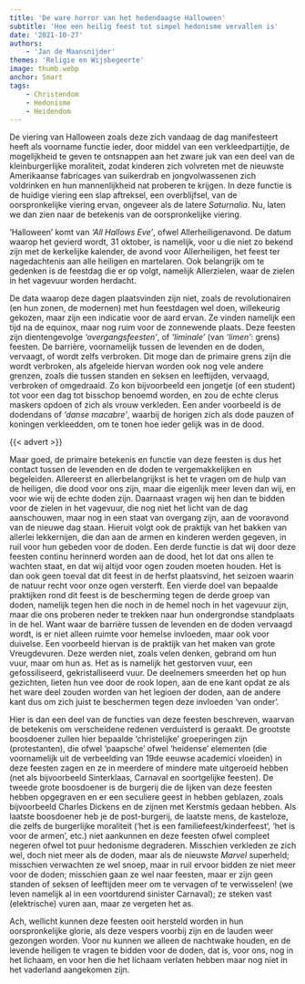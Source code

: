 ```yaml
---
title: 'De ware horror van het hedendaagse Halloween'
subtitle: 'Hoe een heilig feest tot simpel hedonisme vervallen is'
date: '2021-10-27'
authors:
    - 'Jan de Maansnijder'
themes: 'Religie en Wijsbegeerte'
image: thumb.webp
anchor: Smart
tags:
    - Christendom
    - Hedonisme
    - Heidendom
---
```


De viering van Halloween zoals deze zich vandaag de dag manifesteert heeft als voorname functie ieder, door middel van een verkleedpartijtje, de mogelijkheid te geven te ontsnappen aan het zware juk van een deel van de kleinburgerlijke moraliteit, zodat kinderen zich volvreten met de nieuwste Amerikaanse fabricages van suikerdrab en jongvolwassenen zich voldrinken en hun mannenlijkheid nat proberen te krijgen. In deze functie is de huidige viering een slap aftreksel, een overblijfsel, van de oorspronkelijke viering ervan, ongeveer als de latere _Saturnalia_. Nu, laten we dan zien naar de betekenis van de oorspronkelijke viering.

‘Halloween’ komt van _‘All Hallows Eve’_, ofwel Allerheiligenavond. De datum waarop het gevierd wordt, 31 oktober, is namelijk, voor u die niet zo bekend zijn met de kerkelijke kalender, de avond voor Allerheiligen, het feest ter nagedachtenis aan alle heiligen en martelaren. Ook belangrijk om te gedenken is de feestdag die er op volgt, namelijk Allerzielen, waar de zielen in het vagevuur worden herdacht.

De data waarop deze dagen plaatsvinden zijn niet, zoals de revolutionairen (en hun zonen, de modernen) met hun feestdagen wel doen, willekeurig gekozen, maar zijn een indicatie voor de aard ervan. Ze vinden namelijk een tijd na de equinox, maar nog ruim voor de zonnewende plaats. Deze feesten zijn dientengevolge _‘overgangsfeesten’_, of _‘liminale’_ (van _‘limen’_: grens) feesten. De barrière, voornamelijk tussen de levenden en de doden, vervaagt, of wordt zelfs verbroken. Dit moge dan de primaire grens zijn die wordt verbroken, als afgeleide hiervan worden ook nog vele andere grenzen, zoals die tussen standen en seksen en leeftijden, vervaagd, verbroken of omgedraaid. Zo kon bijvoorbeeld een jongetje (of een student) tot voor een dag tot bisschop benoemd worden, en zou de echte clerus maskers opdoen of zich als vrouw verkleden. Een ander voorbeeld is de dodendans of _‘danse macabre’_, waarbij de horigen zich als dode pauzen of koningen verkleedden, om te tonen hoe ieder gelijk was in de dood.

{{< advert >}}

Maar goed, de primaire betekenis en functie van deze feesten is dus het contact tussen de levenden en de doden te vergemakkelijken en begeleiden. Allereerst en allerbelangrijkst is het te vragen om de hulp van de heiligen, die dood voor ons zijn, maar die eigenlijk meer leven dan wij, en voor wie wij de echte doden zijn. Daarnaast vragen wij hen dan te bidden voor de zielen in het vagevuur, die nog niet het licht van de dag aanschouwen, maar nog in een staat van overgang zijn, aan de vooravond van de nieuwe dag staan. Hieruit volgt ook de praktijk van het bakken van allerlei lekkernijen, die dan aan de armen en kinderen werden gegeven, in ruil voor hun gebeden voor de doden. Een derde functie is dat wij door deze feesten continu herinnerd worden aan de dood, het lot dat ons allen te wachten staat, en dat wij altijd voor ogen zouden moeten houden. Het is dan ook geen toeval dat dit feest in de herfst plaatsvind, het seizoen waarin de natuur recht voor onze ogen versterft. Een vierde doel van bepaalde praktijken rond dit feest is de bescherming tegen de derde groep van doden, namelijk tegen hen die noch in de hemel noch in het vagevuur zijn, maar die ons proberen neder te trekken naar hun ondergrondse standplaats in de hel. Want waar de barrière tussen de levenden en de doden vervaagd wordt, is er niet alleen ruimte voor hemelse invloeden, maar ook voor duivelse. Een voorbeeld hiervan is de praktijk van het maken van grote Vreugdevuren. Deze werden niet, zoals velen denken, gebrand om hun vuur, maar om hun as. Het as is namelijk het gestorven vuur, een gefossiliseerd, gekristalliseerd vuur. De deelnemers smeerden het op hun gezichten, lieten hun vee door de rook lopen, aan de ene kant opdat ze als het ware deel zouden worden van het legioen der doden, aan de andere kant dus om zich juist te beschermen tegen deze invloeden ‘van onder’. 

Hier is dan een deel van de functies van deze feesten beschreven, waarvan de betekenis om verscheidene redenen verduisterd is geraakt. De grootste boosdoener zullen hier bepaalde ‘christelijke’ groeperingen zijn (protestanten), die ofwel ‘paapsche’ ofwel ‘heidense’ elementen (die voornamelijk uit de verbeelding van 19de eeuwse academici vloeiden) in deze feesten zagen en ze in meerdere of mindere mate uitgeroeid hebben (net als bijvoorbeeld Sinterklaas, Carnaval en soortgelijke feesten). De tweede grote boosdoener is de burgerij die de lijken van deze feesten hebben opgegraven en er een seculiere geest in hebben geblazen, zoals bijvoorbeeld Charles Dickens en de zijnen met Kerstmis gedaan hebben.  Als laatste boosdoener heb je de post-burgerij, de laatste mens, de kasteloze, die zelfs de burgerlijke moraliteit (‘het is een familiefeest/kinderfeest’, ‘het is voor de armen’, etc.) niet aankunnen en deze feesten ofwel compleet negeren ofwel tot puur hedonisme degraderen. Misschien verkleden ze zich wel, doch niet meer als de doden, maar als de nieuwste _Marvel_ superheld; misschien verwachten ze wel snoep, maar in ruil ervoor bidden ze niet meer voor de doden; misschien gaan ze wel naar feesten, maar er zijn geen standen of seksen of leeftijden meer om te vervagen of te verwisselen! (we leven namelijk al in een voortdurend sinister Carnaval); ze steken vast (elektrische) vuren aan, maar ze vergeten het as. 

Ach, wellicht kunnen deze feesten ooit hersteld worden in hun oorspronkelijke glorie, als deze vespers voorbij zijn en de lauden weer gezongen worden. Voor nu kunnen we alleen de nachtwake houden, en de levende heiligen te vragen te bidden voor de doden, dat is, voor ons, nog in het lichaam, en voor hen die het lichaam verlaten hebben maar nog niet in het vaderland aangekomen zijn.
